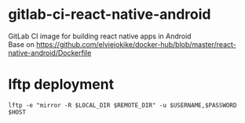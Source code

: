 # gitlab-ci-react-native-android
GitLab CI image for building react native apps in Android  
Base on https://github.com/elviejokike/docker-hub/blob/master/react-native-android/Dockerfile

# lftp deployment
`lftp -e "mirror -R $LOCAL_DIR $REMOTE_DIR" -u $USERNAME,$PASSWORD $HOST`
